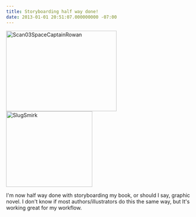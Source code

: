 ```yaml
---
title: Storyboarding half way done!
date: 2013-01-01 20:51:07.000000000 -07:00
---
```

<a href="http://www.benfrancom.com/storyboarding-half-way-done/scan03spacecaptainrowan/" rel="attachment wp-att-671"><img class="size-medium wp-image-671 alignnone" alt="Scan03SpaceCaptainRowan" src="http://res.cloudinary.com/bfrancom/image/upload/h_219,w_300/v1399820334/Scan03SpaceCaptainRowan_ybvncv.png" width="300" height="219" /></a> <a href="http://www.benfrancom.com/storyboarding-half-way-done/slugsmirk/" rel="attachment wp-att-672"><img class="size-medium wp-image-672 alignnone" alt="SlugSmirk" src="/images/old/SlugSmirk_d9utu7.png" width="234" height="206" /></a>

I'm now half way done with storyboarding my book, or should I say, graphic novel. I don't know if most authors/illustrators do this the same way, but It's working great for my workflow.
